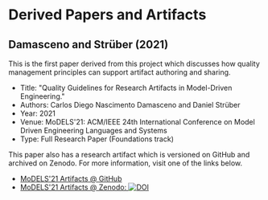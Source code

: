 # Derived Papers and Artifacts

## Damasceno and Strüber (2021)

This is the first paper derived from this project which discusses how quality management principles can 
support artifact authoring and sharing.


* Title: "Quality Guidelines for Research Artifacts in Model-Driven Engineering."
* Authors: Carlos Diego Nascimento Damasceno and Daniel Strüber
* Year: 2021
* Venue: MoDELS'21: ACM/IEEE 24th International Conference on Model Driven Engineering Languages and Systems
* Type: Full Research Paper (Foundations track)

This paper also has a research artifact which is versioned on GitHub and archived on Zenodo.
For more information, visit one of the links below.

- [MoDELS'21 Artifacts @ GitHub](https://github.com/damascenodiego/mdeartifacts.github.io/tree/main/artifacts/202107_models)
- [MoDELS'21 Artifacts @ Zenodo: ![DOI](https://zenodo.org/badge/DOI/10.5281/zenodo.5103952.svg)](https://doi.org/10.5281/zenodo.5103952)

[comment]: <> (## xxx and yyy zzzz)